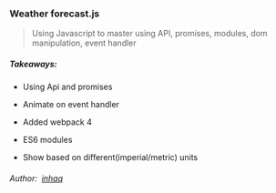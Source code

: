 ### Weather forecast.js

> Using Javascript to master using API, promises, modules, dom manipulation, event handler

##### Takeaways:

-   Using Api and promises
    
-   Animate on event handler
    
-   Added webpack 4
    
-   ES6 modules
    
-   Show based on different(imperial/metric) units
    

###### Author:  [inhaq](https://github.com/inhaq)